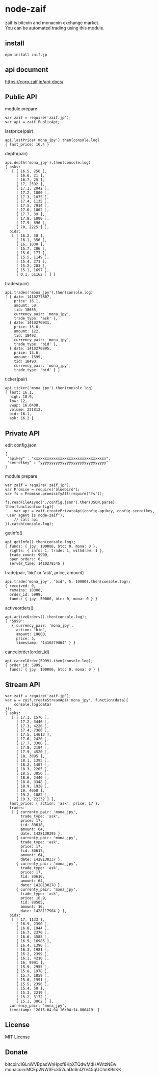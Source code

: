 node-zaif
============

zaif is bitcoin and monacoin exchange market.  
You can be automated trading using this module.  

install
-------

```
npm install zaif.jp
```

api document
------------
https://corp.zaif.jp/api-docs/

Public API
----------

module prepare
```
var zaif = require('zaif.jp');
var api = zaif.PublicApi;
```

lastprice(pair)
```
api.lastPrice('mona_jpy').then(console.log)
{ last_price: 16.4 }
```

depth(pair)
```
api.depth('mona_jpy').then(console.log)
{ asks:
   [ [ 16.5, 256 ],
     [ 16.6, 21 ],
     [ 16.7, 25 ],
     [ 17, 2392 ],
     [ 17.1, 2042 ],
     [ 17.2, 1000 ],
     [ 17.3, 1075 ],
     [ 17.4, 1135 ],
     [ 17.5, 7914 ],
     [ 17.6, 1002 ],
     [ 17.7, 39 ],
     [ 17.8, 1000 ],
     [ 17.9, 696 ],
     [ 70, 2225 ] ],
  bids:
   [ [ 16.2, 50 ],
     [ 16.1, 356 ],
     [ 16, 1000 ],
     [ 15.7, 206 ],
     [ 15.6, 177 ],
     [ 15.5, 1149 ],
     [ 15.4, 271 ],
     [ 15.2, 203 ],
     [ 15.1, 1697 ],
     [ 0.1, 51162 ] ] }
```

trades(pair)
```
api.trades('mona_jpy').then(console.log)
[ { date: 1410277807,
    price: 16.1,
    amount: 50,
    tid: 18655,
    currency_pair: 'mona_jpy',
    trade_type: 'ask' },
  { date: 1410270931,
    price: 15.6,
    amount: 122,
    tid: 18492,
    currency_pair: 'mona_jpy',
    trade_type: 'bid' },
  { date: 1410270895,
    price: 15.6,
    amount: 1699,
    tid: 18490,
    currency_pair: 'mona_jpy',
    trade_type: 'bid' } ]
```

ticker(pair)
```
api.ticker('mona_jpy').then(console.log)
{ last: 16.1,
  high: 18.9,
  low: 12,
  vwap: 16.0408,
  volume: 221812,
  bid: 16.1,
  ask: 16.2 }
```

Private API
-----------

edit config.json
```
{
 "apikey" : "xxxxxxxxxxxxxxxxxxxxxxxxxxxxxxxxx",
 "secretkey" : "yyyyyyyyyyyyyyyyyyyyyyyyyyyyyy"
}
```

module prepare
```
var zaif = require('zaif.jp');
var Promise = require('bluebird');
var fs = Promise.promisifyAll(require('fs'));

fs.readFileAsync('./config.json').then(JSON.parse).
then(function(config){
    var api = zaif.createPrivateApi(config.apikey, config.secretkey, 'user agent is node-zaif');
    // call api
}).catch(console.log);
```

getinfo()
```
api.getInfo().then(console.log);
{ funds: { jpy: 100000, btc: 0, mona: 0 },
  rights: { info: 1, trade: 1, withdraw: 1 },
  trade_count: 9999,
  open_orders: 0,
  server_time: 1410278546 }
```

trade(pair, 'bid' or 'ask', price, amount)
```
api.trade('mona_jpy', 'bid', 5, 10000).then(console.log);
{ received: 0,
  remains: 10000,
  order_id: 5999,
  funds: { jpy: 50000, btc: 0, mona: 0 } }
```

activeorders()
```
api.activeOrders().then(console.log);
{ '5999':
   { currency_pair: 'mona_jpy',
     action: 'bid',
     amount: 10000,
     price: 5,
     timestamp: '1410279064' } }
```

cancelorder(order_id)
```
api.cancelOrder(5999).then(console.log);
{ order_id: 5999,
  funds: { jpy: 100000, btc: 0, mona: 0 } }
```

Stream API
-----------

```
var zaif = require('zaif.jp');
var w = zaif.createStreamApi('mona_jpy', function(data){
    console.log(data)
});
{ asks: 
   [ [ 17.1, 1576 ],
     [ 17.2, 3446 ],
     [ 17.3, 4226 ],
     [ 17.4, 7366 ],
     [ 17.5, 14613 ],
     [ 17.6, 2420 ],
     [ 17.7, 3300 ],
     [ 17.8, 2184 ],
     [ 17.9, 4520 ],
     [ 18, 3095 ],
     [ 18.1, 1395 ],
     [ 18.2, 1407 ],
     [ 18.3, 2205 ],
     [ 18.5, 3856 ],
     [ 18.6, 2440 ],
     [ 18.8, 3348 ],
     [ 18.9, 1928 ],
     [ 19, 4068 ],
     [ 19.2, 1882 ],
     [ 19.3, 22232 ] ],
  last_price: { action: 'ask', price: 17 },
  trades: 
   [ { currenty_pair: 'mona_jpy',
       trade_type: 'ask',
       price: 17,
       tid: 80618,
       amount: 64,
       date: 1428130395 },
     { currenty_pair: 'mona_jpy',
       trade_type: 'ask',
       price: 17,
       tid: 80617,
       amount: 64,
       date: 1428130337 },
     { currenty_pair: 'mona_jpy',
       trade_type: 'ask',
       price: 17,
       tid: 80616,
       amount: 64,
       date: 1428130278 },
     { currenty_pair: 'mona_jpy',
       trade_type: 'ask',
       price: 16.9,
       tid: 80505,
       amount: 16,
       date: 1428117904 } ],
  bids: 
   [ [ 17, 1133 ],
     [ 16.9, 2390 ],
     [ 16.8, 1944 ],
     [ 16.7, 2370 ],
     [ 16.6, 3585 ],
     [ 16.5, 16985 ],
     [ 16.4, 1390 ],
     [ 16.3, 1981 ],
     [ 16.2, 2399 ],
     [ 16.1, 4210 ],
     [ 16, 9991 ],
     [ 15.9, 2955 ],
     [ 15.8, 1978 ],
     [ 15.7, 1859 ],
     [ 15.6, 1991 ],
     [ 15.5, 2396 ],
     [ 15.4, 50 ],
     [ 15.3, 2219 ],
     [ 15.2, 3172 ],
     [ 15.1, 3862 ] ],
  currency_pair: 'mona_jpy',
  timestamp: '2015-04-04 16:04:14.000419' }

```


License
-------

MIT License

Donate
------
bitcoin:1GLnWVBpadWnHpxf8KpXTQdwMdHAWtzNEw  
monacoin:MCEp2NWSFc352uaDc6nQYv45qUChnKRsKK  

